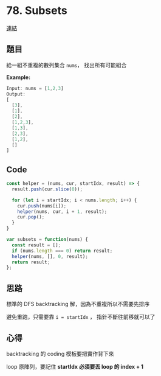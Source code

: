 # 78. Subsets

[連結](https://leetcode.com/problems/subsets/)

## 題目
給一組不重複的數列集合 `nums`， 找出所有可能組合

**Example:**

```javascript
Input: nums = [1,2,3]
Output:
[
  [3],
  [1],
  [2],
  [1,2,3],
  [1,3],
  [2,3],
  [1,2],
  []
]
```


## Code
```javascript
const helper = (nums, cur, startIdx, result) => {
  result.push(cur.slice(0));

  for (let i = startIdx; i < nums.length; i++) {
    cur.push(nums[i]);
    helper(nums, cur, i + 1, result);
    cur.pop();
  }
}

var subsets = function(nums) {
  const result = [];
  if (nums.length === 0) return result;
  helper(nums, [], 0, result);
  return result;
};
```

## 思路

標準的 DFS backtracking 解，因為不重複所以不需要先排序

避免重跑，只需要靠 `i = startIdx` ， 指針不斷往前移就可以了

## 心得

backtracking 的 coding 模板要把實作背下來

loop 原陣列，要記住 **startIdx 必須要丟 loop 的 index + 1**


